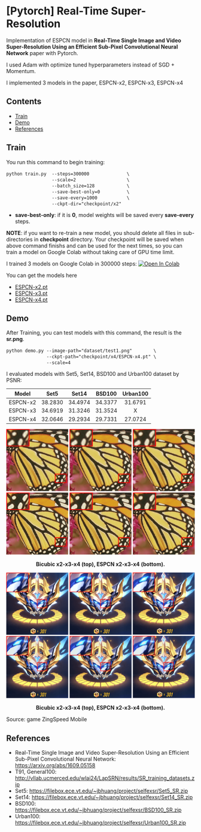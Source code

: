 # [Pytorch] Real-Time Super-Resolution 

Implementation of ESPCN model in **Real-Time Single Image and Video Super-Resolution Using an Efficient Sub-Pixel Convolutional Neural Network** paper with Pytorch. 

I used Adam with optimize tuned hyperparameters instead of SGD + Momentum. 

I implemented 3 models in the paper, ESPCN-x2, ESPCN-x3, ESPCN-x4 


## Contents
- [Train](#train)
- [Demo](#demo)
- [References](#references)


## Train
You run this command to begin training:
```
python train.py  --steps=300000              \
                 --scale=2                   \
                 --batch_size=128            \
                 --save-best-only=0          \
                 --save-every=1000           \
                 --ckpt-dir="checkpoint/x2"  
```
- **save-best-only**: if it is **0**, model weights will be saved every **save-every** steps.


**NOTE**: if you want to re-train a new model, you should delete all files in sub-directories in **checkpoint** directory. Your checkpoint will be saved when above command finishs and can be used for the next times, so you can train a model on Google Colab without taking care of GPU time limit.

I trained 3 models on Google Colab in 300000 steps: [![Open In Colab](https://colab.research.google.com/assets/colab-badge.svg)](https://colab.research.google.com/drive/1XqSMKxEC-NShrBwXySrT7n6r0BS8YiA_?usp=sharing)

You can get the models here
- [ESPCN-x2.pt](checkpoint/x2/ESPCN-x2.pt)
- [ESPCN-x3.pt](checkpoint/x3/ESPCN-x3.pt)
- [ESPCN-x4.pt](checkpoint/x4/ESPCN-x4.pt)



## Demo 
After Training, you can test models with this command, the result is the **sr.png**.
```
python demo.py --image-path="dataset/test1.png"        \
               --ckpt-path="checkpoint/x4/ESPCN-x4.pt" \
               --scale=4
```

I evaluated models with Set5, Set14, BSD100 and Urban100 dataset by PSNR:

<div align="center">

|   Model  |  Set5   |  Set14  |  BSD100  | Urban100 |
|:--------:|:-------:|:-------:|:--------:|:--------:|
| ESPCN-x2 | 38.2830 | 34.4974 |  34.3377 |  31.6791 |
| ESPCN-x3 | 34.6919 | 31.3246 |  31.3524 |     X    |
| ESPCN-x4 | 32.0646 | 29.2934 |  29.7331 |  27.0724 |


</div>

<div align="center">
  <img src="./README/test1-x234-min.png" width="1000">  
  <p><strong>Bicubic x2-x3-x4 (top), ESPCN x2-x3-x4 (bottom).</strong></p>

  <img src="./README/test2-x234-min.png" width="1000">  
  <p><strong>Bicubic x2-x3-x4 (top), ESPCN x2-x3-x4 (bottom).</strong></p>
</div>
Source: game ZingSpeed Mobile

## References
- Real-Time Single Image and Video Super-Resolution Using an Efficient Sub-Pixel Convolutional Neural Network: https://arxiv.org/abs/1609.05158
- T91, General100: http://vllab.ucmerced.edu/wlai24/LapSRN/results/SR_training_datasets.zip
- Set5: https://filebox.ece.vt.edu/~jbhuang/project/selfexsr/Set5_SR.zip
- Set14: https://filebox.ece.vt.edu/~jbhuang/project/selfexsr/Set14_SR.zip
- BSD100: https://filebox.ece.vt.edu/~jbhuang/project/selfexsr/BSD100_SR.zip
- Urban100: https://filebox.ece.vt.edu/~jbhuang/project/selfexsr/Urban100_SR.zip
